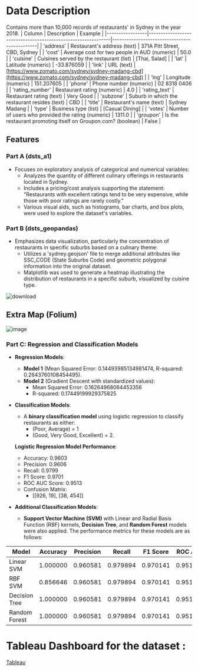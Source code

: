 
# Data Description  
Contains more than 10,000 records of restaurants' in Sydney in the year 2018. 
| Column          | Description                                                  | Example                                      |
|-----------------|--------------------------------------------------------------|----------------------------------------------|
| 'address'       | Restaurant's address (text)                                  | 371A Pitt Street, CBD, Sydney                |
| 'cost'          | Average cost for two people in AUD (numeric)                | 50.0                                         |
| 'cuisine'       | Cuisines served by the restaurant (list)                    | [Thai, Salad]                                |
| 'lat'           | Latitude (numeric)                                          | -33.876059                                   |
| 'link'          | URL (text)                                                  | [https://www.zomato.com/sydney/sydney-madang-cbd](https://www.zomato.com/sydney/sydney-madang-cbd) |
| 'lng'           | Longitude (numeric)                                         | 151.207605                                   |
| 'phone'         | Phone number (numeric)                                      | 02 8318 0406                                |
| 'rating_number' | Restaurant rating (numeric)                                 | 4.0                                          |
| 'rating_text'   | Restaurant rating (text)                                    | Very Good                                    |
| 'subzone'       | Suburb in which the restaurant resides (text)               | CBD                                          |
| 'title'         | Restaurant's name (text)                                    | Sydney Madang                                |
| 'type'          | Business type (list)                                        | [Casual Dining]                              |
| 'votes'         | Number of users who provided the rating (numeric)           | 1311.0                                       |
| 'groupon'       | Is the restaurant promoting itself on Groupon.com? (boolean) | False                                        |

## Features

### Part A (dsts_a1)
- Focuses on exploratory analysis of categorical and numerical variables:
  - Analyzes the quantity of different culinary offerings in restaurants located in Sydney.
  - Includes a pricing/cost analysis supporting the statement: "Restaurants with excellent ratings tend to be very expensive, while those with poor ratings are rarely costly."
  - Various visual aids, such as histograms, bar charts, and box plots, were used to explore the dataset's variables.

### Part B (dsts_geopandas)
- Emphasizes data visualization, particularly the concentration of restaurants in specific suburbs based on a culinary theme:
  - Utilizes a 'sydney.geojson' file to merge additional attributes like SSC_CODE (State Suburbs Code) and geometric polygonal information into the original dataset.
  - Matplotlib was used to generate a heatmap illustrating the distribution of restaurants in a specific suburb, visualized by cuisine type.

![download](https://github.com/user-attachments/assets/b54d8931-d015-4dae-94cf-09e30e8f5b5b)

## Extra Map (Folium)

![image](https://github.com/user-attachments/assets/eb0c2c2a-e78c-43cb-b53d-612b19003e5e)

### Part C: Regression and Classification Models

- **Regression Models**:
  - **Model 1** (Mean Squared Error: 0.14493985134981474, R-squared: 0.2643760108454495).
  - **Model 2** (Gradient Descent with standardized values):
    - Mean Squared Error: 0.16264968064453356
    - R-squared: 0.17449199929375825

- **Classification Models**:
  - A **binary classification model** using logistic regression to classify restaurants as either:
    - (Poor, Average) = 1
    - (Good, Very Good, Excellent) = 2.
  
  **Logistic Regression Model Performance**:
  - Accuracy: 0.9603
  - Precision: 0.9606
  - Recall: 0.9799
  - F1 Score: 0.9701
  - ROC AUC Score: 0.9513
  - Confusion Matrix:
    - [[926, 19], [38, 454]]

- **Additional Classification Models**:
  - **Support Vector Machine (SVM)** with Linear and Radial Basis Function (RBF) kernels, **Decision Tree**, and **Random Forest** models were also applied. The performance metrics for these models are as follows:

| Model            | Accuracy | Precision | Recall   | F1 Score | ROC AUC |
|------------------|----------|-----------|----------|----------|---------|
| Linear SVM       | 1.000000 | 0.960581  | 0.979894 | 0.970141 | 0.951329|
| RBF SVM          | 0.856646 | 0.960581  | 0.979894 | 0.970141 | 0.951329|
| Decision Tree    | 1.000000 | 0.960581  | 0.979894 | 0.970141 | 0.951329|
| Random Forest    | 1.000000 | 0.960581  | 0.979894 | 0.970141 | 0.951329|

# Tableau Dashboard for the dataset :  
[Tableau](https://public.tableau.com/app/profile/hardik.agarwal8035/viz/Hardik_Agarwal_Assignment1/Dashboard1)

